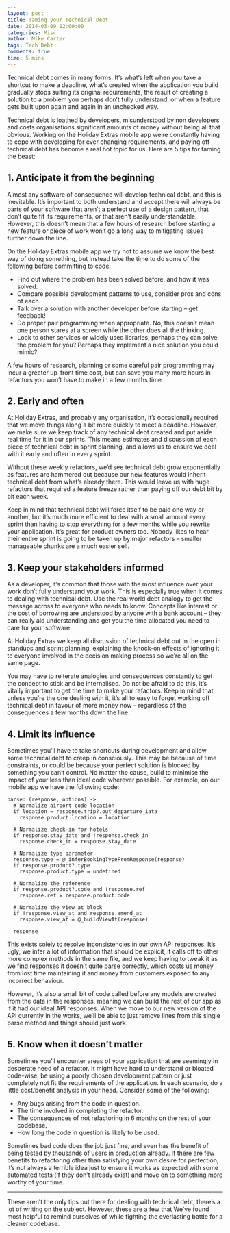 ```yaml
---
layout: post
title: Taming your Technical Debt
date: 2014-03-09 12:00:00
categories: Misc
author: Mike Carter
tags: Tech Debt
comments: true
time: 5 mins
---
```


Technical debt comes in many forms. It’s what’s left when you take a shortcut to make a deadline, what’s created when the application you build gradually stops suiting its original requirements, the result of creating a solution to a problem you perhaps don’t fully understand, or when a feature gets built upon again and again in an unchecked way.

Technical debt is loathed by developers, misunderstood by non developers and costs organisations significant amounts of money without being all that obvious. Working on the Holiday Extras mobile app we’re constantly having to cope with developing for ever changing requirements, and paying off technical debt has become a real hot topic for us. Here are 5 tips for taming the beast:

## 1. Anticipate it from the beginning
Almost any software of consequence will develop technical debt, and this is inevitable. It’s important to both understand and accept there will always be parts of your software that aren’t a perfect use of a design pattern, that don’t quite fit its requirements, or that aren’t easily understandable. However, this doesn’t mean that a few hours of research before starting a new feature  or piece of work won’t go a long way to mitigating issues further down the line.

On the Holiday Extras mobile app we try not to assume we know the best way of doing something, but instead take the time to do some of the following before committing to code:

* Find out where the problem has been solved before, and how it was solved.
* Compare possible development patterns to use, consider pros and cons of each.
* Talk over a solution with another developer before starting – get feedback!
* Do proper pair programming when appropriate. No, this doesn’t mean one person stares at a screen while the other does all the thinking.
* Look to other services or widely used libraries, perhaps they can solve the problem for you? Perhaps they implement a nice solution you could mimic?

A few hours of research, planning or some careful pair programming may incur a greater up-front time cost, but can save you many more hours in refactors you won’t have to make in a few months time.

## 2. Early and often
At Holiday Extras, and probably any organisation,  it’s occasionally required that we move things along a bit more quickly to meet a deadline. However, we make sure we keep track of any technical debt created and put aside real time for it in our sprints. This means estimates and discussion of each piece of technical debt in sprint planning, and allows us to ensure we deal with it early and often in every sprint.

Without these weekly refactors, we’d see technical debt grow exponentially as features are hammered out because our new features would inherit technical debt from what’s already there. This would leave us with huge refactors that required a feature freeze rather than paying off our debt bit by bit each week.

Keep in mind that technical debt will force itself to be paid one way or another, but it’s much more efficient to deal with a small amount every sprint than having to stop everything for a few months while you rewrite your application. It’s great for product owners too. Nobody likes to hear their entire sprint is going to be taken up by major refactors – smaller manageable chunks are a much easier sell.

## 3. Keep your stakeholders informed
As a developer, it’s common that those with the most influence over your work don’t fully understand your work. This is especially true when it comes to dealing with technical debt. Use the real world debt analogy to get the message across to everyone who needs to know. Concepts like interest or the cost of borrowing are understood by anyone with a bank account – they can really aid understanding and get you the time allocated you need to care for your software.

At Holiday Extras we keep all discussion of technical debt out in the open in standups and sprint planning, explaining the knock-on effects of ignoring it to everyone involved in the decision making process so we’re all on the same page.

You may have to reiterate analogies and consequences constantly to get the concept to stick and be internalised. Do not be afraid to do this, it’s vitally important to get the time to make your refactors. Keep in mind that unless you’re the one dealing with it, it’s all to easy to forget working off technical debt in favour of more money now – regardless of the consequences a few months down the line.

## 4. Limit its influence
Sometimes you’ll have to take shortcuts during development and allow some technical debt to creep in consciously. This may be because of time constraints, or could be because your perfect solution is blocked by something you can’t control. No matter the cause, build to minimise the impact of your less than ideal code wherever possible. For example, on our mobile app we have the following code:

```javacript
parse: (response, options) ->
  # Normalize airport code location
  if location = response.trip?.out_departure_iata
    response.product.location = location

  # Normalize check-in for hotels
  if response.stay_date and !response.check_in
    response.check_in = response.stay_date

  # Normalize type parameter
  response.type = @_inferBookingTypeFromResponse(response)
  if response.product?.type
    response.product.type = undefined

  # Normalize the reference
  if response.product?.code and !response.ref
    response.ref = response.product.code

  # Normalize the view_at block
  if !response.view_at and response.amend_at
    response.view_at = @_buildViewAt(response)

  response
```

This exists solely to resolve inconsistencies in our own API responses. It’s ugly, we infer a lot of information that should be explicit, it calls off to other more complex methods in the same file, and we keep having to tweak it as we find responses it doesn’t quite parse correctly, which costs us money from lost time maintaining it and money from customers exposed to any incorrect behaviour.

However, it’s also a small bit of code called before any models are created from the data in the responses, meaning we can build the rest of our app as if it had our ideal API responses. When we move to our new version of the API currently in the works, we’ll be able to just remove lines from this single parse method and things should just work.

## 5. Know when it doesn’t matter

Sometimes you’ll encounter areas of your application that are seemingly in desperate need of a refactor. It might have hard to understand or bloated code-wise, be using a poorly chosen development pattern or just completely not fit the requirements of the application. In each scenario, do a little cost/benefit analysis in your head. Consider some of the following:

* Any bugs arising from the code in question.
* The time involved in completing the refactor.
* The consequences of not refactoring in 6 months on the rest of your codebase.
* How long the code in question is likely to be used.

Sometimes bad code does the job just fine, and even has the benefit of being tested by thousands of users in production already. If there are few benefits to refactoring other than satisfying your own desire for perfection, it’s not always a terrible idea just to ensure it works as expected with some automated tests (if they don’t already exist) and move on to something more worthy of your time.

---

These aren’t the only tips out there for dealing with technical debt, there’s a lot of writing on the subject. However, these are a few that We’ve found most helpful to remind ourselves of while fighting the everlasting battle for a cleaner codebase.
